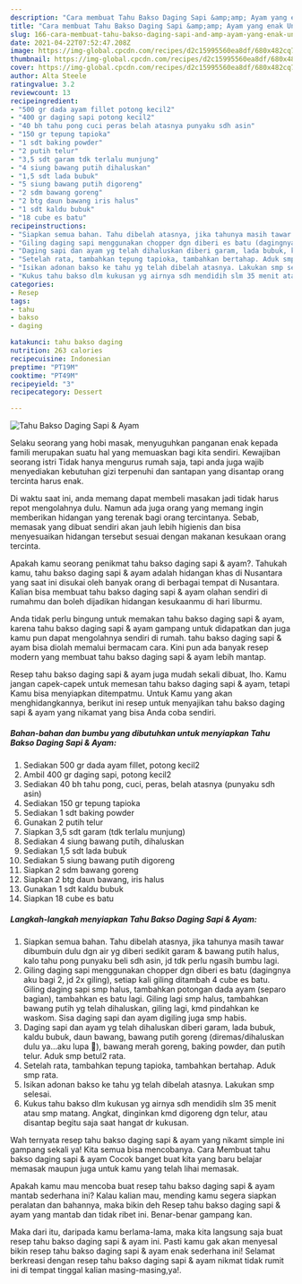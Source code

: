 ```yaml
---
description: "Cara membuat Tahu Bakso Daging Sapi &amp;amp; Ayam yang enak Untuk Jualan"
title: "Cara membuat Tahu Bakso Daging Sapi &amp;amp; Ayam yang enak Untuk Jualan"
slug: 166-cara-membuat-tahu-bakso-daging-sapi-and-amp-ayam-yang-enak-untuk-jualan
date: 2021-04-22T07:52:47.208Z
image: https://img-global.cpcdn.com/recipes/d2c15995560ea8df/680x482cq70/tahu-bakso-daging-sapi-ayam-foto-resep-utama.jpg
thumbnail: https://img-global.cpcdn.com/recipes/d2c15995560ea8df/680x482cq70/tahu-bakso-daging-sapi-ayam-foto-resep-utama.jpg
cover: https://img-global.cpcdn.com/recipes/d2c15995560ea8df/680x482cq70/tahu-bakso-daging-sapi-ayam-foto-resep-utama.jpg
author: Alta Steele
ratingvalue: 3.2
reviewcount: 13
recipeingredient:
- "500 gr dada ayam fillet potong kecil2"
- "400 gr daging sapi potong kecil2"
- "40 bh tahu pong cuci peras belah atasnya punyaku sdh asin"
- "150 gr tepung tapioka"
- "1 sdt baking powder"
- "2 putih telur"
- "3,5 sdt garam tdk terlalu munjung"
- "4 siung bawang putih dihaluskan"
- "1,5 sdt lada bubuk"
- "5 siung bawang putih digoreng"
- "2 sdm bawang goreng"
- "2 btg daun bawang iris halus"
- "1 sdt kaldu bubuk"
- "18 cube es batu"
recipeinstructions:
- "Siapkan semua bahan. Tahu dibelah atasnya, jika tahunya masih tawar dibumbuin dulu dgn air yg diberi sedikit garam &amp; bawang putih halus, kalo tahu pong punyaku beli sdh asin, jd tdk perlu ngasih bumbu lagi."
- "Giling daging sapi menggunakan chopper dgn diberi es batu (dagingnya aku bagi 2, jd 2x giling), setiap kali giling ditambah 4 cube es batu. Giling daging sapi smp halus, tambahkan potongan dada ayam (separo bagian), tambahkan es batu lagi. Giling lagi smp halus, tambahkan bawang putih yg telah dihaluskan, giling lagi, kmd pindahkan ke waskom. Sisa daging sapi dan ayam digiling juga smp habis."
- "Daging sapi dan ayam yg telah dihaluskan diberi garam, lada bubuk, kaldu bubuk, daun bawang, bawang putih goreng (diremas/dihaluskan dulu ya...aku lupa 🤭), bawang merah goreng, baking powder, dan putih telur. Aduk smp betul2 rata."
- "Setelah rata, tambahkan tepung tapioka, tambahkan bertahap. Aduk smp rata."
- "Isikan adonan bakso ke tahu yg telah dibelah atasnya. Lakukan smp selesai."
- "Kukus tahu bakso dlm kukusan yg airnya sdh mendidih slm 35 menit atau smp matang. Angkat, dinginkan kmd digoreng dgn telur, atau disantap begitu saja saat hangat dr kukusan."
categories:
- Resep
tags:
- tahu
- bakso
- daging

katakunci: tahu bakso daging 
nutrition: 263 calories
recipecuisine: Indonesian
preptime: "PT19M"
cooktime: "PT49M"
recipeyield: "3"
recipecategory: Dessert

---
```



![Tahu Bakso Daging Sapi &amp; Ayam](https://img-global.cpcdn.com/recipes/d2c15995560ea8df/680x482cq70/tahu-bakso-daging-sapi-ayam-foto-resep-utama.jpg)

Selaku seorang yang hobi masak, menyuguhkan panganan enak kepada famili merupakan suatu hal yang memuaskan bagi kita sendiri. Kewajiban seorang istri Tidak hanya mengurus rumah saja, tapi anda juga wajib menyediakan kebutuhan gizi terpenuhi dan santapan yang disantap orang tercinta harus enak.

Di waktu  saat ini, anda memang dapat membeli masakan jadi tidak harus repot mengolahnya dulu. Namun ada juga orang yang memang ingin memberikan hidangan yang terenak bagi orang tercintanya. Sebab, memasak yang dibuat sendiri akan jauh lebih higienis dan bisa menyesuaikan hidangan tersebut sesuai dengan makanan kesukaan orang tercinta. 



Apakah kamu seorang penikmat tahu bakso daging sapi &amp; ayam?. Tahukah kamu, tahu bakso daging sapi &amp; ayam adalah hidangan khas di Nusantara yang saat ini disukai oleh banyak orang di berbagai tempat di Nusantara. Kalian bisa membuat tahu bakso daging sapi &amp; ayam olahan sendiri di rumahmu dan boleh dijadikan hidangan kesukaanmu di hari liburmu.

Anda tidak perlu bingung untuk memakan tahu bakso daging sapi &amp; ayam, karena tahu bakso daging sapi &amp; ayam gampang untuk didapatkan dan juga kamu pun dapat mengolahnya sendiri di rumah. tahu bakso daging sapi &amp; ayam bisa diolah memalui bermacam cara. Kini pun ada banyak resep modern yang membuat tahu bakso daging sapi &amp; ayam lebih mantap.

Resep tahu bakso daging sapi &amp; ayam juga mudah sekali dibuat, lho. Kamu jangan capek-capek untuk memesan tahu bakso daging sapi &amp; ayam, tetapi Kamu bisa menyiapkan ditempatmu. Untuk Kamu yang akan menghidangkannya, berikut ini resep untuk menyajikan tahu bakso daging sapi &amp; ayam yang nikamat yang bisa Anda coba sendiri.

<!--inarticleads1-->

##### Bahan-bahan dan bumbu yang dibutuhkan untuk menyiapkan Tahu Bakso Daging Sapi &amp; Ayam:

1. Sediakan 500 gr dada ayam fillet, potong kecil2
1. Ambil 400 gr daging sapi, potong kecil2
1. Sediakan 40 bh tahu pong, cuci, peras, belah atasnya (punyaku sdh asin)
1. Sediakan 150 gr tepung tapioka
1. Sediakan 1 sdt baking powder
1. Gunakan 2 putih telur
1. Siapkan 3,5 sdt garam (tdk terlalu munjung)
1. Sediakan 4 siung bawang putih, dihaluskan
1. Sediakan 1,5 sdt lada bubuk
1. Sediakan 5 siung bawang putih digoreng
1. Siapkan 2 sdm bawang goreng
1. Siapkan 2 btg daun bawang, iris halus
1. Gunakan 1 sdt kaldu bubuk
1. Siapkan 18 cube es batu




<!--inarticleads2-->

##### Langkah-langkah menyiapkan Tahu Bakso Daging Sapi &amp; Ayam:

1. Siapkan semua bahan. Tahu dibelah atasnya, jika tahunya masih tawar dibumbuin dulu dgn air yg diberi sedikit garam &amp; bawang putih halus, kalo tahu pong punyaku beli sdh asin, jd tdk perlu ngasih bumbu lagi.
1. Giling daging sapi menggunakan chopper dgn diberi es batu (dagingnya aku bagi 2, jd 2x giling), setiap kali giling ditambah 4 cube es batu. Giling daging sapi smp halus, tambahkan potongan dada ayam (separo bagian), tambahkan es batu lagi. Giling lagi smp halus, tambahkan bawang putih yg telah dihaluskan, giling lagi, kmd pindahkan ke waskom. Sisa daging sapi dan ayam digiling juga smp habis.
1. Daging sapi dan ayam yg telah dihaluskan diberi garam, lada bubuk, kaldu bubuk, daun bawang, bawang putih goreng (diremas/dihaluskan dulu ya...aku lupa 🤭), bawang merah goreng, baking powder, dan putih telur. Aduk smp betul2 rata.
1. Setelah rata, tambahkan tepung tapioka, tambahkan bertahap. Aduk smp rata.
1. Isikan adonan bakso ke tahu yg telah dibelah atasnya. Lakukan smp selesai.
1. Kukus tahu bakso dlm kukusan yg airnya sdh mendidih slm 35 menit atau smp matang. Angkat, dinginkan kmd digoreng dgn telur, atau disantap begitu saja saat hangat dr kukusan.




Wah ternyata resep tahu bakso daging sapi &amp; ayam yang nikamt simple ini gampang sekali ya! Kita semua bisa mencobanya. Cara Membuat tahu bakso daging sapi &amp; ayam Cocok banget buat kita yang baru belajar memasak maupun juga untuk kamu yang telah lihai memasak.

Apakah kamu mau mencoba buat resep tahu bakso daging sapi &amp; ayam mantab sederhana ini? Kalau kalian mau, mending kamu segera siapkan peralatan dan bahannya, maka bikin deh Resep tahu bakso daging sapi &amp; ayam yang mantab dan tidak ribet ini. Benar-benar gampang kan. 

Maka dari itu, daripada kamu berlama-lama, maka kita langsung saja buat resep tahu bakso daging sapi &amp; ayam ini. Pasti kamu gak akan menyesal bikin resep tahu bakso daging sapi &amp; ayam enak sederhana ini! Selamat berkreasi dengan resep tahu bakso daging sapi &amp; ayam nikmat tidak rumit ini di tempat tinggal kalian masing-masing,ya!.


